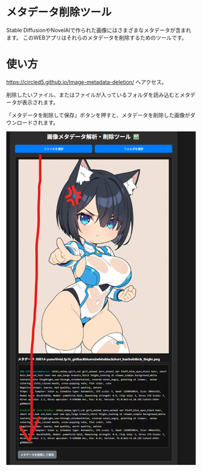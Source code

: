 # メタデータ削除ツール

Stable DiffusionやNovelAIで作られた画像にはさまざまなメタデータが含まれます。
このWEBアプリはそれらのメタデータを削除するためのツールです。

# 使い方
https://circled5.github.io/Image-metadata-deletion/ へアクセス。

削除したいファイル、またはファイルが入っているフォルダを読み込むとメタデータが表示されます。

「メタデータを削除して保存」ボタンを押すと、メタデータを削除した画像がダウンロードされます。

![](a.png)
